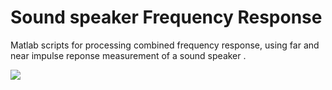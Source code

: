 # Sound speaker Frequency Response


Matlab scripts for processing combined frequency response, using far and near impulse reponse measurement of a sound speaker .


<img src = "https://github.com/gomeslucasm/Speaker-Frequency-Response/blob/master/image1.png" />








